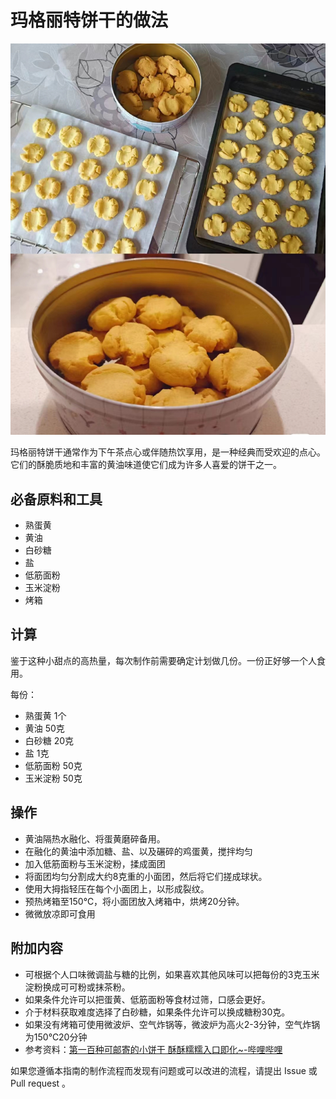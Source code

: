 # 玛格丽特饼干的做法

![玛格丽特成品](./玛格丽特饼干.jpg)

玛格丽特饼干通常作为下午茶点心或伴随热饮享用，是一种经典而受欢迎的点心。它们的酥脆质地和丰富的黄油味道使它们成为许多人喜爱的饼干之一。

## 必备原料和工具

- 熟蛋黄
- 黄油
- 白砂糖
- 盐
- 低筋面粉
- 玉米淀粉
- 烤箱

## 计算

鉴于这种小甜点的高热量，每次制作前需要确定计划做几份。一份正好够一个人食用。

每份：

- 熟蛋黄 1个
- 黄油  50克
- 白砂糖  20克
- 盐 1克
- 低筋面粉 50克
- 玉米淀粉 50克

## 操作

- 黄油隔热水融化、将蛋黄磨碎备用。
- 在融化的黄油中添加糖、盐、以及碾碎的鸡蛋黄，搅拌均匀
- 加入低筋面粉与玉米淀粉，揉成面团
- 将面团均匀分割成大约8克重的小面团，然后将它们搓成球状。
- 使用大拇指轻压在每个小面团上，以形成裂纹。
- 预热烤箱至150℃，将小面团放入烤箱中，烘烤20分钟。
- 微微放凉即可食用

## 附加内容

- 可根据个人口味微调盐与糖的比例，如果喜欢其他风味可以把每份的3克玉米淀粉换成可可粉或抹茶粉。
- 如果条件允许可以把蛋黄、低筋面粉等食材过筛，口感会更好。
- 介于材料获取难度选择了白砂糖，如果条件允许可以换成糖粉30克。
- 如果没有烤箱可使用微波炉、空气炸锅等，微波炉为高火2-3分钟，空气炸锅为150℃20分钟
- 参考资料：[第一百种可邮寄的小饼干 酥酥糯糯入口即化~-哔哩哔哩](https://b23.tv/NZCsV0x)

如果您遵循本指南的制作流程而发现有问题或可以改进的流程，请提出 Issue 或 Pull request 。
